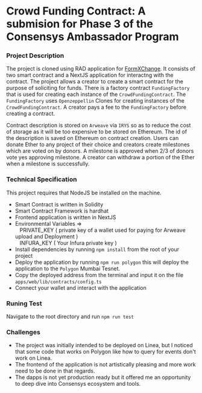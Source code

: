 # Crowd Funding Contract: A submision for Phase 3 of the Consensys Ambassador Program 


### Project Description

The project is cloned using RAD application for [FormXChange](https://github.com/Consensys/Form-XChange).
It consists of two smart contract and a NextJS application for interactng with the contract. The project allows a creator to create a smart contract for the purpose of soliciting for funds. There is a factory contract `FundingFactory` that is used for creating each instance of the `CrowdFundingContract`. The `FundingFactory` uses `Openzeppellin` Clones for creating instances of the `CrowdFundingContract`. A creator pays a fee to the `FundingFactory` before creating a contract. 

Contract description is stored on `Arweave` via `IRYS` so as to reduce the cost of storage as it will be too expensive to be stored on Ethereum. The id of the description is saved on Ethereum on contract creation. Users can donate Ether to any project of their choice and creators create milestones which are voted on by donors. A milestone is approved when 2/3 of donors vote yes approving milestone. A creator can withdraw a portion of the Ether when a milestone is successfully.


### Technical Specification

This project requires that NodeJS be installed on the machine. 

* Smart Contract is written in Solidity 
* Smart Contract Framework is hardhat
* Frontend application is written in NextJS
* Environmental Variables => <br/>
   &nbsp;&nbsp; PRIVATE_KEY ( private key of a wallet used for paying for Arweave upload and Deployment ) <br/>
   &nbsp;&nbsp; INFURA_KEY ( Your Infura private key )
* Install dependencies by running `npm install` from the root of your project
* Deploy the application by running `npm run polygon` this will deploy the application to the `Polygon` Mumbai Tesnet.
* Copy the deployed address from the terminal and input it on the file `apps/web/lib/contracts/config.ts`
* Connect your wallet and interact with the application


### Runing Test

Navigate to the root directory and run `npm run test`


### Challenges

* The project was initially intended to be deployed on Linea, but I noticed that some code that works on Polygon like how to query for events don't work on Linea. 
* The frontend of the application is not artistically pleasing and more work need to be done in that regards.
* The dapps is not yet production ready but it offered me an opportunity to deep dive into Consensys ecosystem and tools. 







